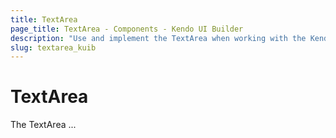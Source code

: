 ```yaml
---
title: TextArea
page_title: TextArea - Components - Kendo UI Builder
description: "Use and implement the TextArea when working with the Kendo UI Builder tool for creating and managing Angular and AngularJS-based web applications."
slug: textarea_kuib
---
```


# TextArea

The TextArea ...

<!-- screen -->
